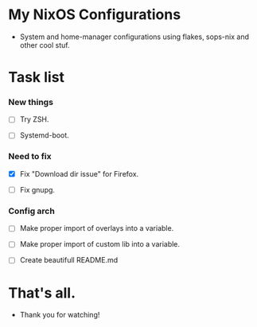 # My NixOS Configurations
- System and home-manager configurations using flakes, sops-nix and other cool stuf.



# Task list

### New things

- [ ] Try ZSH.

- [ ] Systemd-boot.

### Need to fix 

- [x] Fix "Download dir issue" for Firefox.

- [ ] Fix gnupg.

### Config arch

- [ ] Make proper import of overlays into a variable.

- [ ] Make proper import of custom lib into a variable.

- [ ] Create beautifull README.md



# That's all.
- Thank you for watching!
